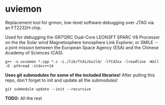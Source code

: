 # uviemon

Replacement tool for grmon, low-level software debugging over JTAG via an FT2232H chip.

Used for debugging the GR712RC Dual-Core LEON3FT SPARC V8 Processor on the the Solar wind Magnetosphere Ionosphere Link Explorer, or SMILE -- a joint mission between the European Space Agency (ESA) and the Chinese Academy of Sciences (CAS).

```text
g++ -o uviemon *.cpp *.c -L./lib/ftdi/build/ -lftd2xx -lreadline -Wall -O -pthread -std=c++14
```

**Uses git submodules for some of the included libraries!** After pulling this repo, don't forget to init and update all the submodules!

```text
git submodule update --init --recursive
```

**TODO:** All the rest
